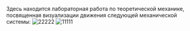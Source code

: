 Здесь находится лабораторная работа по теоретической механике, посвященная визуализации движения следующей механической системы:
![22222](https://user-images.githubusercontent.com/43249103/195160327-f61e0959-58b8-4739-b58e-b8aa93e196b7.png)
![11111](https://user-images.githubusercontent.com/43249103/195160347-8dcb2aab-60dc-4c0d-acd2-161a08d0c4b4.png)
